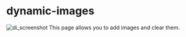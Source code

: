 # dynamic-images
![di_screenshot](https://github.com/WardSean/dynamic-images/assets/130578074/b7e1f45b-0c60-4e51-8a42-c0a3ef78dfa9)
This page allows you to add images and clear them.

